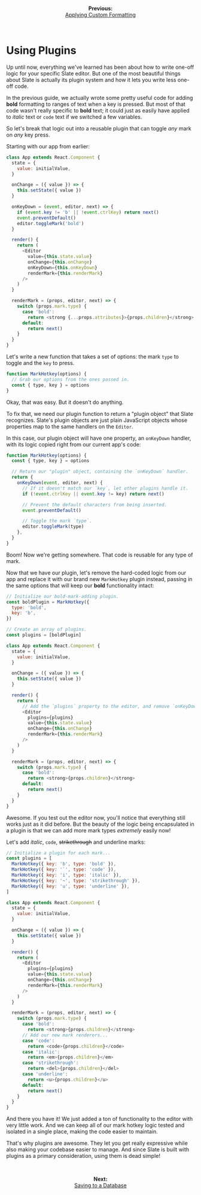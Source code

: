<br/>
<p align="center"><strong>Previous:</strong><br/><a href="./applying-custom-formatting.md">Applying Custom Formatting</a></p>
<br/>

# Using Plugins

Up until now, everything we've learned has been about how to write one-off logic for your specific Slate editor. But one of the most beautiful things about Slate is actually its plugin system and how it lets you write less one-off code.

In the previous guide, we actually wrote some pretty useful code for adding **bold** formatting to ranges of text when a key is pressed. But most of that code wasn't really specific to **bold** text; it could just as easily have applied to _italic_ text or `code` text if we switched a few variables.

So let's break that logic out into a reusable plugin that can toggle _any_ mark on _any_ key press.

Starting with our app from earlier:

```js
class App extends React.Component {
  state = {
    value: initialValue,
  }

  onChange = ({ value }) => {
    this.setState({ value })
  }

  onKeyDown = (event, editor, next) => {
    if (event.key != 'b' || !event.ctrlKey) return next()
    event.preventDefault()
    editor.toggleMark('bold')
  }

  render() {
    return (
      <Editor
        value={this.state.value}
        onChange={this.onChange}
        onKeyDown={this.onKeyDown}
        renderMark={this.renderMark}
      />
    )
  }

  renderMark = (props, editor, next) => {
    switch (props.mark.type) {
      case 'bold':
        return <strong {...props.attributes}>{props.children}</strong>
      default:
        return next()
    }
  }
}
```

Let's write a new function that takes a set of options: the mark `type` to toggle and the `key` to press.

```js
function MarkHotkey(options) {
  // Grab our options from the ones passed in.
  const { type, key } = options
}
```

Okay, that was easy. But it doesn't do anything.

To fix that, we need our plugin function to return a "plugin object" that Slate recognizes. Slate's plugin objects are just plain JavaScript objects whose properties map to the same handlers on the `Editor`.

In this case, our plugin object will have one property, an `onKeyDown` handler, with its logic copied right from our current app's code:

```js
function MarkHotkey(options) {
  const { type, key } = options

  // Return our "plugin" object, containing the `onKeyDown` handler.
  return {
    onKeyDown(event, editor, next) {
      // If it doesn't match our `key`, let other plugins handle it.
      if (!event.ctrlKey || event.key != key) return next()

      // Prevent the default characters from being inserted.
      event.preventDefault()

      // Toggle the mark `type`.
      editor.toggleMark(type)
    },
  }
}
```

Boom! Now we're getting somewhere. That code is reusable for any type of mark.

Now that we have our plugin, let's remove the hard-coded logic from our app and replace it with our brand new `MarkHotkey` plugin instead, passing in the same options that will keep our **bold** functionality intact:

```js
// Initialize our bold-mark-adding plugin.
const boldPlugin = MarkHotkey({
  type: 'bold',
  key: 'b',
})

// Create an array of plugins.
const plugins = [boldPlugin]

class App extends React.Component {
  state = {
    value: initialValue,
  }

  onChange = ({ value }) => {
    this.setState({ value })
  }

  render() {
    return (
      // Add the `plugins` property to the editor, and remove `onKeyDown`.
      <Editor
        plugins={plugins}
        value={this.state.value}
        onChange={this.onChange}
        renderMark={this.renderMark}
      />
    )
  }

  renderMark = (props, editor, next) => {
    switch (props.mark.type) {
      case 'bold':
        return <strong>{props.children}</strong>
      default:
        return next()
    }
  }
}
```

Awesome. If you test out the editor now, you'll notice that everything still works just as it did before. But the beauty of the logic being encapsulated in a plugin is that we can add more mark types _extremely_ easily now!

Let's add _italic_, `code`, ~~strikethrough~~ and underline marks:

```js
// Initialize a plugin for each mark...
const plugins = [
  MarkHotkey({ key: 'b', type: 'bold' }),
  MarkHotkey({ key: '`', type: 'code' }),
  MarkHotkey({ key: 'i', type: 'italic' }),
  MarkHotkey({ key: '~', type: 'strikethrough' }),
  MarkHotkey({ key: 'u', type: 'underline' }),
]

class App extends React.Component {
  state = {
    value: initialValue,
  }

  onChange = ({ value }) => {
    this.setState({ value })
  }

  render() {
    return (
      <Editor
        plugins={plugins}
        value={this.state.value}
        onChange={this.onChange}
        renderMark={this.renderMark}
      />
    )
  }

  renderMark = (props, editor, next) => {
    switch (props.mark.type) {
      case 'bold':
        return <strong>{props.children}</strong>
      // Add our new mark renderers...
      case 'code':
        return <code>{props.children}</code>
      case 'italic':
        return <em>{props.children}</em>
      case 'strikethrough':
        return <del>{props.children}</del>
      case 'underline':
        return <u>{props.children}</u>
      default:
        return next()
    }
  }
}
```

And there you have it! We just added a ton of functionality to the editor with very little work. And we can keep all of our mark hotkey logic tested and isolated in a single place, making the code easier to maintain.

That's why plugins are awesome. They let you get really expressive while also making your codebase easier to manage. And since Slate is built with plugins as a primary consideration, using them is dead simple!

<br/>
<p align="center"><strong>Next:</strong><br/><a href="./saving-to-a-database.md">Saving to a Database</a></p>
<br/>
